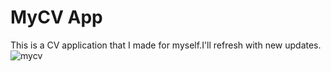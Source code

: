 # MyCV App
This is a CV application that I made for myself.I'll refresh with new updates.
![mycv](https://github.com/sukrusimsek/MyCV/assets/107575752/e1c88251-6869-418a-8234-e6b49713b96b)
